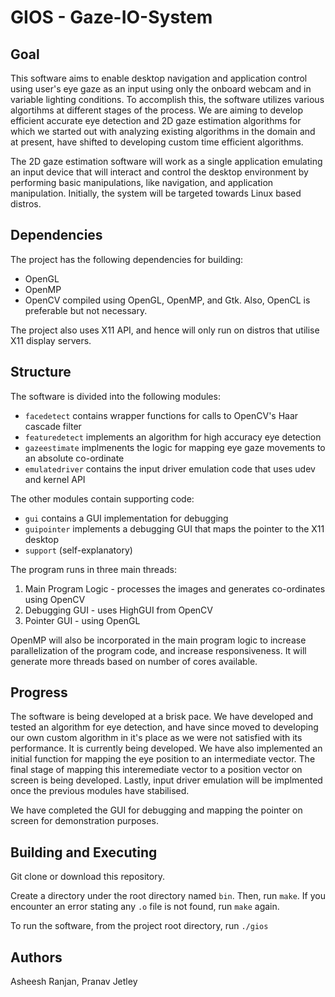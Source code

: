 GIOS - Gaze-IO-System
==============


Goal
----
This software aims to enable desktop navigation and application control using user's eye gaze as an input using only the onboard webcam and in variable lighting conditions. To accomplish this, the software utilizes various algortihms at different stages of the process. We are aiming to develop efficient accurate eye detection and 2D gaze estimation algorithms for which we started out with analyzing existing algorithms in the domain and at present, have shifted to developing custom time efficient algorithms. 

The 2D gaze estimation software will work as a single application emulating an input device that will interact and control the desktop environment by performing basic manipulations, like navigation, and application manipulation. Initially, the system will be targeted towards Linux based distros. 

Dependencies
------------
The project has the following dependencies for building:
- OpenGL
- OpenMP
- OpenCV compiled using OpenGL, OpenMP, and Gtk. Also, OpenCL is preferable but not necessary.

The project also uses X11 API, and hence will only run on distros that utilise X11 display servers.

Structure
---------
The software is divided into the following modules:
- `facedetect` contains wrapper functions for calls to OpenCV's Haar cascade filter
- `featuredetect` implements an algorithm for high accuracy eye detection
- `gazeestimate` implmenents the logic for mapping eye gaze movements to an absolute co-ordinate
- `emulatedriver` contains the input driver emulation code that uses udev and kernel API

The other modules contain supporting code:
- `gui` contains a GUI implementation for debugging
- `guipointer` implements a debugging GUI that maps the pointer to the X11 desktop
- `support` (self-explanatory)

The program runs in three main threads:

1. Main Program Logic - processes the images and generates co-ordinates using OpenCV
2. Debugging GUI - uses HighGUI from OpenCV
3. Pointer GUI - using OpenGL 

OpenMP will also be incorporated in the main program logic to increase parallelization of the program code, and increase responsiveness. It will generate more threads based on number of cores available.

Progress
--------
The software is being developed at a brisk pace. We have developed and tested an algorithm for eye detection, and have since moved to developing our own custom algorithm in it's place as we were not satisfied with its performance. It is currently being developed. We have also implemented an initial function for mapping the eye position to an intermediate vector. The final stage of mapping this interemediate vector to a position vector on screen is being developed. Lastly, input driver emulation will be implmented once the previous modules have stabilised.

We have completed the GUI for debugging and mapping the pointer on screen for demonstration purposes.


Building and Executing
----------------------

Git clone or download this repository.

Create a directory under the root directory named `bin`. Then, run `make`. If you encounter an error stating any `.o` file is not found, run `make` again. 

To run the software, from the project root directory, run `./gios`


Authors
-------
Asheesh Ranjan, Pranav Jetley
